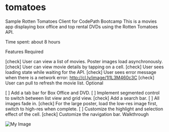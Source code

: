 # tomatoes
Sample Rotten Tomatoes Client for CodePath Bootcamp
This is a movies app displaying box office and top rental DVDs using the Rotten Tomatoes API.

Time spent: about 8 hours

Features
Required

[check] User can view a list of movies. Poster images load asynchronously.
[check] User can view movie details by tapping on a cell.
[check] User sees loading state while waiting for the API.
[check] User sees error message when there is a network error: http://cl.ly/image/1l1L3M460c3C
[check] User can pull to refresh the movie list.
Optional

[ ] Add a tab bar for Box Office and DVD.
[ ] Implement segmented control to switch between list view and grid view.
[check] Add a search bar.
[ ] All images fade in.
[check] For the large poster, load the low-res image first, switch to high-res when complete.
[ ] Customize the highlight and selection effect of the cell.
[check] Customize the navigation bar.
Walkthrough

![My Image](https://github.com/bryanmclellan/tomatoes/tomatoesDemo.gif)
